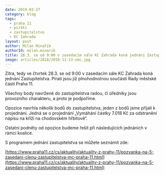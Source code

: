 ```yaml
---
date: 2019-03-27
category: blog
tags: 
  - praha 11 
  - piráti
  - zastupitelstvo
  - KC Zahrada
layout: post
author: Milan Minařík
authorId: milan.minarik
title: 28.3. se od 9:00 v zasedacím sále KC Zahrada koná jednání Zastupitelstva
image: articles/2018/2018-11-13-zmc.jpg
---
```


Zítra, tedy ve čtvrtek 28.3. se od 9:00 v zasedacím sále KC Zahrada koná jednání Zastupitelstva. Pirati jsou již plnohodnotnou součástí Rady městské části Praha 11.

Všechny body navržené do zastupitelstva radou, či úředníky jsou provozního charakteru, a proto je podpoříme.

Opozice navrhla několik bodů do zastupitelstva, jeden z bodů jsme přijali k projednání. Jedná se o projednání „Vymáhání částky 7.018 Kč za odstranění nápisu na kříži na chodovském hřbitově“.

Ostatní podněty od opozice budeme řešit při následujících jednáních v rámci koalice.

S programem jednání zastupitelstva se můžete seznámit zde:

[https://www.praha11.cz/cs/aktuality/aktuality-z-prahy-11/pozvanka-na-5-zasedani-clenu-zastupitelstva-mc-praha-11.html](https://www.praha11.cz/cs/aktuality/aktuality-z-prahy-11/pozvanka-na-5-zasedani-clenu-zastupitelstva-mc-praha-11.html)